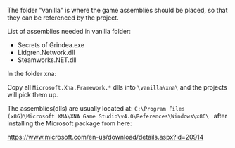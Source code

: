 The folder "vanilla" is where the game assemblies should be placed, so that they can be referenced by the project.

List of assemblies needed in vanilla folder:
* Secrets of Grindea.exe
* Lidgren.Network.dll
* Steamworks.NET.dll

In the folder xna:

Copy all `Microsoft.Xna.Framework.*` dlls into `\vanilla\xna\` and the projects will pick them up. 

The assemblies(dlls) are usually located at:
`C:\Program Files (x86)\Microsoft XNA\XNA Game Studio\v4.0\References\Windows\x86\ `
after installing the Microsoft package from here:

https://www.microsoft.com/en-us/download/details.aspx?id=20914

